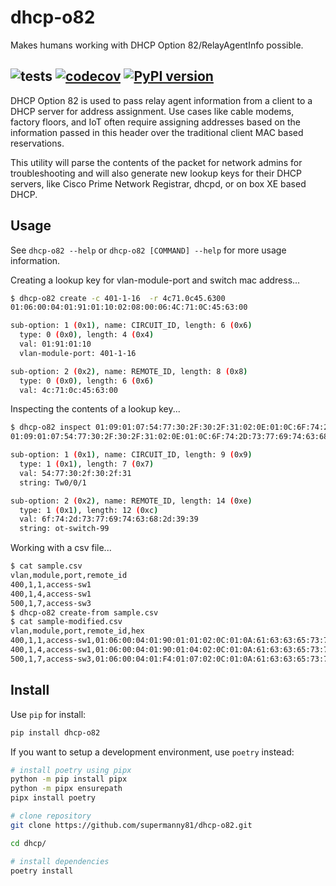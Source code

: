 dhcp-o82
========

Makes humans working with DHCP Option 82/RelayAgentInfo possible.

![tests](https://github.com/supermanny81/dhcp-o82/actions/workflows/test.yaml/badge.svg)
[![codecov](https://codecov.io/gh/supermanny81/dhcp-o82/branch/main/graph/badge.svg?token=81PI6KOHUA)](https://codecov.io/gh/supermanny81/dhcp-o82)
[![PyPI version](https://badge.fury.io/py/dhcp-o82.svg)](https://badge.fury.io/py/dhcp-o82)
-----

DHCP Option 82 is used to pass relay agent information from a client to a DHCP server for address assignment.  Use cases like cable modems, factory floors, and IoT often require assigning addresses based on the information passed in this header over the traditional client MAC based reservations.

This utility will parse the contents of the packet for network admins for troubleshooting and will also generate new lookup keys for their DHCP servers, like Cisco Prime Network Registrar, dhcpd, or on box XE based DHCP.

Usage
-----

See `dhcp-o82 --help` or `dhcp-o82 [COMMAND] --help` for more usage information.

Creating a lookup key for vlan-module-port and switch mac address...

```bash
$ dhcp-o82 create -c 401-1-16  -r 4c71.0c45.6300
01:06:00:04:01:91:01:10:02:08:00:06:4C:71:0C:45:63:00

sub-option: 1 (0x1), name: CIRCUIT_ID, length: 6 (0x6)
  type: 0 (0x0), length: 4 (0x4)
  val: 01:91:01:10
  vlan-module-port: 401-1-16

sub-option: 2 (0x2), name: REMOTE_ID, length: 8 (0x8)
  type: 0 (0x0), length: 6 (0x6)
  val: 4c:71:0c:45:63:00
```

Inspecting the contents of a lookup key...

```bash
$ dhcp-o82 inspect 01:09:01:07:54:77:30:2F:30:2F:31:02:0E:01:0C:6F:74:2D:73:77:69:74:63:68:2D:39:39
01:09:01:07:54:77:30:2F:30:2F:31:02:0E:01:0C:6F:74:2D:73:77:69:74:63:68:2D:39:39

sub-option: 1 (0x1), name: CIRCUIT_ID, length: 9 (0x9)
  type: 1 (0x1), length: 7 (0x7)
  val: 54:77:30:2f:30:2f:31
  string: Tw0/0/1

sub-option: 2 (0x2), name: REMOTE_ID, length: 14 (0xe)
  type: 1 (0x1), length: 12 (0xc)
  val: 6f:74:2d:73:77:69:74:63:68:2d:39:39
  string: ot-switch-99
```

Working with a csv file...

```bash
$ cat sample.csv 
vlan,module,port,remote_id
400,1,1,access-sw1
400,1,4,access-sw1
500,1,7,access-sw3
$ dhcp-o82 create-from sample.csv                                          
$ cat sample-modified.csv 
vlan,module,port,remote_id,hex
400,1,1,access-sw1,01:06:00:04:01:90:01:01:02:0C:01:0A:61:63:63:65:73:73:2D:73:77:31
400,1,4,access-sw1,01:06:00:04:01:90:01:04:02:0C:01:0A:61:63:63:65:73:73:2D:73:77:31
500,1,7,access-sw3,01:06:00:04:01:F4:01:07:02:0C:01:0A:61:63:63:65:73:73:2D:73:77:33
```

Install
-------

Use `pip` for install:

```bash
pip install dhcp-o82
```

If you want to setup a development environment, use `poetry` instead:

```bash
# install poetry using pipx
python -m pip install pipx
python -m pipx ensurepath
pipx install poetry

# clone repository
git clone https://github.com/supermanny81/dhcp-o82.git

cd dhcp/

# install dependencies
poetry install
```
